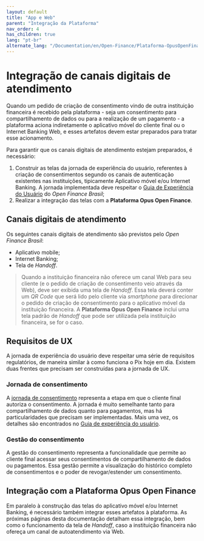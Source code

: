 ```yaml
---
layout: default
title: "App e Web"
parent: "Integração da Plataforma"
nav_order: 4
has_children: true
lang: "pt-br"
alternate_lang: "/Documentation/en/Open-Finance/Plataforma-OpusOpenFinance/Integração/App-e-Web/"
---
```


# Integração de canais digitais de atendimento

Quando um pedido de criação de consentimento vindo de outra instituição financeira é recebido pela plataforma - seja um consentimento para compartilhamento de dados ou para a realização de um pagamento - a plataforma aciona indiretamente o aplicativo móvel do cliente final ou o Internet Banking Web, e esses artefatos devem estar preparados para tratar esse acionamento.

Para garantir que os canais digitais de atendimento estejam preparados, é necessário:

1. Construir as telas da jornada de experiência do usuário, referentes à criação de consentimentos segundo os canais de autenticação existentes nas instituições, tipicamente Aplicativo móvel e/ou Internet Banking. A jornada implementada deve respeitar o [Guia de Experiência do Usuário][GuiaUX] do *Open Finance Brasil*;
2. Realizar a integração das telas com a **Plataforma Opus Open Finance**.

## Canais digitais de atendimento

Os seguintes canais digitais de atendimento são previstos pelo *Open Finance Brasil*:

- Aplicativo mobile;
- Internet Banking;
- Tela de *Handoff*.

> Quando a instituição financeira não oferece um canal Web para seu cliente (e o pedido de criação de consentimento veio através da Web), deve ser exibida uma tela de *Handoff*. Essa tela deverá conter um *QR Code* que será lido pelo cliente via *smartphone* para direcionar o pedido de criação de consentimento para o aplicativo móvel da instituição financeira. A **Plataforma Opus Open Finance** inclui uma tela padrão de *Handoff* que pode ser utilizada pela instituição financeira, se for o caso.

## Requisitos de UX

A jornada de experiência do usuário deve respeitar uma série de requisitos regulatórios, de maneira similar à como funciona o Pix hoje em dia. Existem duas frentes que precisam ser construídas para a jornada de UX.

### Jornada de consentimento

A [jornada de consentimento][JornadaConsentimento] representa a etapa em que o cliente final autoriza o consentimento. A jornada é muito semelhante tanto para compartilhamento de dados quanto para pagamentos, mas há particularidades que precisam ser implementadas. Mais uma vez, os detalhes são encontrados no [Guia de experiência do usuário][GuiaUX].

### Gestão do consentimento

A gestão do consentimento representa a funcionalidade que permite ao cliente  final acessar seus consentimentos de compartilhamento de dados ou pagamentos. Essa gestão permite a visualização do histórico completo de consentimentos e o poder de revogar/estender um consentimento.

## Integração com a Plataforma Opus Open Finance

Em paralelo à construção das telas do aplicativo móvel e/ou Internet Banking, é necessário também integrar esses artefatos à plataforma. As próximas páginas desta documentação detalham essa integração, bem como o funcionamento da tela de *Handoff*, caso a instituição financeira não ofereça um canal de autoatendimento via Web.

[GuiaUX]: https://openfinancebrasil.atlassian.net/wiki/spaces/OF/pages/17378535/Guia+de+Experi+ncia+do+Usu+ri
[JornadaConsentimento]: ../../../Open-Finance-Brasil/JornadaConsentimento/OFB-JornadaConsentimento.html
